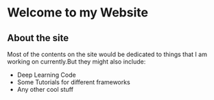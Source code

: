 # Welcome to my Website
## About the site
Most of the contents on the site would be dedicated to things that I am working on currently.But they might also include:
* Deep Learning Code
* Some Tutorials for different frameworks
* Any other cool stuff
